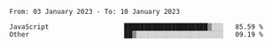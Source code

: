 <!--START_SECTION:waka-->

```text
From: 03 January 2023 - To: 10 January 2023

JavaScript                   █████████████████████▒░░░   85.59 %
Other                        ██▒░░░░░░░░░░░░░░░░░░░░░░   09.19 %
```

<!--END_SECTION:waka-->
